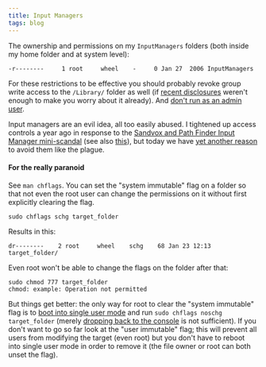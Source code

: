 ```yaml
---
title: Input Managers
tags: blog
---
```


The ownership and permissions on my `InputManagers` folders (both inside my home folder and at system level):

    -r--------     1 root     wheel    -     0 Jan 27  2006 InputManagers

For these restrictions to be effective you should probably revoke group write access to the `/Library/` folder as well (if [recent disclosures](http://typechecked.net/a/about/wincent/weblog/archives/apple/moab/) weren't enough to make you worry about it already). And [don't run as an admin user](http://typechecked.net/a/about/wincent/weblog/archives/2006/09/dont_run_mac_os.php).

Input managers are an evil idea, all too easily abused. I tightened up access controls a year ago in response to the [Sandvox and Path Finder Input Manager mini-scandal](http://daringfireball.net/2006/01/smart_crash_reports) (see also [this](http://www.friday.com/bbum/2006/01/20/sandvox-hidden-feature/)), but today we have [yet another reason](http://applefun.blogspot.com/2007/01/moab-22-01-2007-apple.html) to avoid them like the plague.

#### For the really paranoid

See `man chflags`. You can set the "system immutable" flag on a folder so that not even the root user can change the permissions on it without first explicitly clearing the flag.

    sudo chflags schg target_folder

Results in this:

    dr--------    2 root     wheel    schg    68 Jan 23 12:13 target_folder/

Even root won't be able to change the flags on the folder after that:

    sudo chmod 777 target_folder
    chmod: example: Operation not permitted

But things get better: the only way for root to clear the "system immutable" flag is to [boot into single user mode](http://typechecked.net/wiki/Booting_into_single_user_mode) and run `sudo chflags noschg target_folder` (merely [dropping back to the console](http://typechecked.net/wiki/Dropping_back_to_the_console) is not sufficient). If you don't want to go so far look at the "user immutable" flag; this will prevent all users from modifying the target (even root) but you don't have to reboot into single user mode in order to remove it (the file owner or root can both unset the flag).
